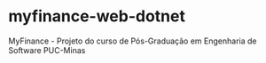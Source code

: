 # myfinance-web-dotnet
MyFinance - Projeto do curso de Pós-Graduação em Engenharia de Software PUC-Minas


